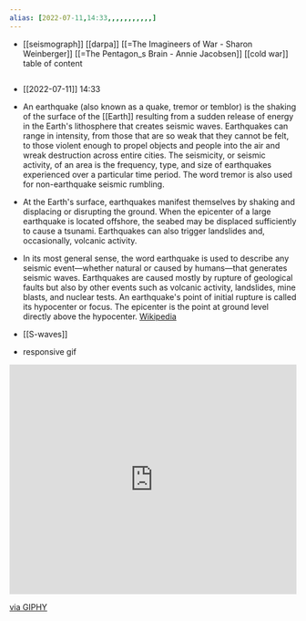 ```yaml
---
alias: [2022-07-11,14:33,,,,,,,,,,,]
---
```

- [[seismograph]] [[darpa]] [[=The Imagineers of War - Sharon Weinberger]] [[=The Pentagon_s Brain - Annie Jacobsen]] [[cold war]]
table of content
```toc
```

- [[2022-07-11]] 14:33
- An earthquake (also known as a quake, tremor or temblor) is the shaking of the surface of the [[Earth]] resulting from a sudden release of energy in the Earth's lithosphere that creates seismic waves. Earthquakes can range in intensity, from those that are so weak that they cannot be felt, to those violent enough to propel objects and people into the air and wreak destruction across entire cities. The seismicity, or seismic activity, of an area is the frequency, type, and size of earthquakes experienced over a particular time period. The word tremor is also used for non-earthquake seismic rumbling.

- At the Earth's surface, earthquakes manifest themselves by shaking and displacing or disrupting the ground. When the epicenter of a large earthquake is located offshore, the seabed may be displaced sufficiently to cause a tsunami. Earthquakes can also trigger landslides and, occasionally, volcanic activity.

- In its most general sense, the word earthquake is used to describe any seismic event—whether natural or caused by humans—that generates seismic waves. Earthquakes are caused mostly by rupture of geological faults but also by other events such as volcanic activity, landslides, mine blasts, and nuclear tests. An earthquake's point of initial rupture is called its hypocenter or focus. The epicenter is the point at ground level directly above the hypocenter.
[Wikipedia](https://en.wikipedia.org/wiki/Earthquake)
- [[S-waves]]
- responsive gif

<div style="width:100%;height:0;padding-bottom:80%;position:relative;"><iframe src="https://giphy.com/embed/JRn1UVwDL0ACiiiyqr" width="100%" height="100%" style="position:absolute" frameBorder="0" class="giphy-embed" allowFullScreen></iframe></div><p><a href="https://giphy.com/gifs/scec-california-earthquake-disaster-JRn1UVwDL0ACiiiyqr">via GIPHY</a></p>